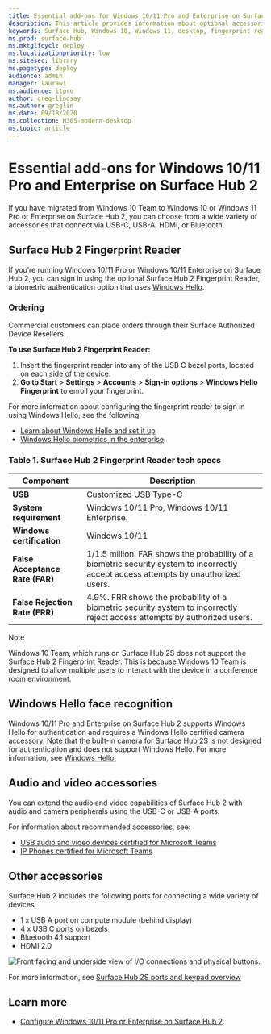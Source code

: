 ```yaml
---
title: Essential add-ons for Windows 10/11 Pro and Enterprise on Surface Hub 2
description: This article provides information about optional accessories you can use with Windows 10/11 Pro or Enterprise on Surface Hub 2. 
keywords: Surface Hub, Windows 10, Windows 11, desktop, fingerprint reader, Windows Hello
ms.prod: surface-hub
ms.mktglfcycl: deploy
ms.localizationpriority: low
ms.sitesec: library
ms.pagetype: deploy
audience: admin
manager: laurawi
ms.audience: itpro
author: greg-lindsay
ms.author: greglin
ms.date: 09/18/2020
ms.collection: M365-modern-desktop
ms.topic: article
---
```


# Essential add-ons for Windows 10/11 Pro and Enterprise on Surface Hub 2

If you have migrated from Windows 10 Team to Windows 10 or Windows 11 Pro or Enterprise on Surface Hub 2, you can choose from a wide variety of accessories that connect via USB-C, USB-A, HDMI, or Bluetooth. 

## Surface Hub 2 Fingerprint Reader

If you’re running Windows 10/11 Pro or Windows 10/11 Enterprise on Surface Hub 2, you can sign in using the optional Surface Hub 2 Fingerprint Reader, a biometric authentication option that uses [Windows Hello](https://docs.microsoft.com/windows-hardware/design/device-experiences/windows-hello).

### Ordering

Commercial customers can place orders through their Surface Authorized Device Resellers.

**To use Surface Hub 2 Fingerprint Reader:**

1. Insert the fingerprint reader into any of the USB C bezel ports, located on each side of the device.
2. **Go to Start** > **Settings** > **Accounts** > **Sign-in options** > **Windows Hello Fingerprint** to enroll your fingerprint.

For more information about configuring the fingerprint reader to sign in using Windows Hello, see the following:

- [Learn about Windows Hello and set it up](https://support.microsoft.com/help/4028017/windows-learn-about-windows-hello-and-set-it-up)
- [Windows Hello biometrics in the enterprise](https://docs.microsoft.com/windows/security/identity-protection/hello-for-business/hello-biometrics-in-enterprise).

  
### Table 1. Surface Hub 2 Fingerprint Reader tech specs


| Component                       | Description                                                                                                                          |
| ------------------------------- | ------------------------------------------------------------------------------------------------------------------------------------ |
| **USB**                         | Customized USB Type-C                                                                                                           |
| **System requirement**          | Windows 10/11 Pro, Windows 10/11 Enterprise.                                                                                               |
| **Windows certification**       | Windows 10/11                                                                                                                           |
| **False Acceptance Rate (FAR)** | 1/1.5 million. FAR shows the probability of a biometric security system to incorrectly accept access attempts by unauthorized users. |
| **False Rejection Rate (FRR)** | 4.9%. FRR shows the probability of a biometric security system to incorrectly reject access attempts by authorized users. |


> [!NOTE]
> Windows 10 Team, which runs on Surface Hub 2S does not support the Surface Hub 2 Fingerprint Reader. This is because Windows 10 Team is designed to allow multiple users to interact with the device in a conference room environment. 
 
## Windows Hello face recognition

Windows 10/11 Pro and Enterprise on Surface Hub 2 supports Windows Hello for authentication and requires a Windows Hello certified camera accessory. Note that the built-in camera for Surface Hub 2S is not designed for authentication and does not support Windows Hello. For more information, see [Windows Hello.](https://docs.microsoft.com/windows-hardware/design/device-experiences/windows-hello)


## Audio and video accessories

You can extend the audio and video capabilities of Surface Hub 2 with audio and camera peripherals using the USB-C or USB-A ports.

For information about recommended accessories, see:

- [USB audio and video devices certified for Microsoft Teams](https://docs.microsoft.com/microsoftteams/devices/usb-devices)
- [IP Phones certified for Microsoft Teams](https://docs.microsoft.com/microsoftteams/devices/teams-ip-phones)



## Other accessories
Surface Hub 2 includes the following ports for connecting a wide variety of devices. 

- 1 x USB A port on compute module (behind display)
- 4 x USB C ports on bezels
- Bluetooth 4.1 support
- HDMI 2.0

 ![Front facing and underside view of I/O connections and physical buttons.](images/hub2s-schematic.png)

For more information, see [Surface Hub 2S ports and keypad overview](surface-hub-2s-port-keypad-overview.md)


## Learn more

- [Configure Windows 10/11 Pro or Enterprise on Surface Hub 2](surface-hub-2-post-install.md).